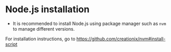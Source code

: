 # Node.js installation

* It is recommended to install Node.js using package manager such as `nvm` to manage different versions.

For installation instructions, go to https://github.com/creationix/nvm#install-script
